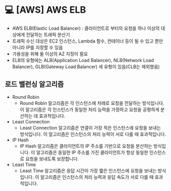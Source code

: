 💻 [AWS] AWS ELB
=================
* AWS ELB(Elastic Load Balancer) : 클라이언트로 부터의 요청을 하나 이상의 대상에게 전달하는 트래픽 분산기
* 트래픽 수신 대상은 EC2 인스턴스, Lambda 함수, 컨테이너 등이 될 수 있고 뿐만 아니라 IP를 지정할 수 있음
* 가용성을 위해 둘 이상의 AZ 지정이 필요
* ELB의 유형에는 ALB(Application Load Balancer), NLB(Network Load Balancer), GLB(Gateway Load Balancer) 세 유형이 있음(CLB는 제외했음)

## 로드 밸런싱 알고리즘
* Round Robin
    * Round Robin 알고리즘은 각 인스턴스에 차례로 요청을 전달하는 방식입니다. 이 알고리즘은 각 인스턴스가 동일한 처리 능력을 가정하고 요청을 공평하게 분산하는 데 효과적입니다.
* Least Connection
    * Least Connection 알고리즘은 연결이 가장 적은 인스턴스에 요청을 보내는 방식입니다. 이 알고리즘은 인스턴스의 처리 능력이 서로 다를 때 효과적입니다.
* IP Hash
    * IP Hash 알고리즘은 클라이언트의 IP 주소를 기반으로 요청을 분산하는 방식입니다. 이 알고리즘은 동일한 IP 주소를 가진 클라이언트가 항상 동일한 인스턴스로 요청을 보내도록 보장합니다.
* Least Time
    * Least Time 알고리즘은 응답 시간이 가장 짧은 인스턴스에 요청을 보내는 방식입니다. 이 알고리즘은 인스턴스의 처리 능력과 응답 속도가 서로 다를 때 효과적입니다.
